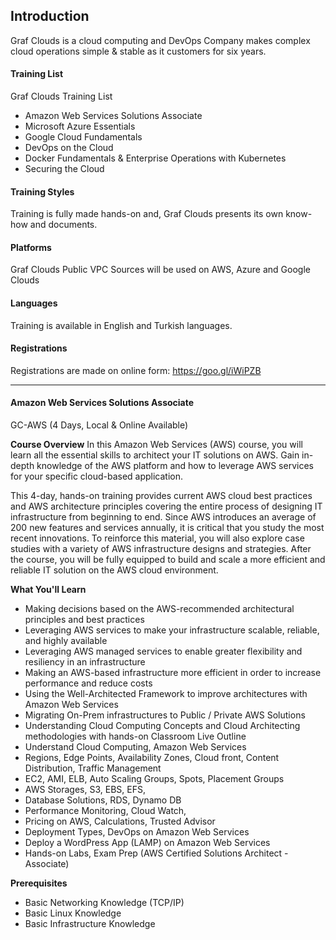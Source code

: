 ## Introduction
Graf Clouds is a cloud computing and DevOps Company makes complex cloud operations simple & stable as it customers for six years.

#### Training List
Graf Clouds Training List
* Amazon Web Services Solutions Associate
* Microsoft Azure Essentials
* Google Cloud Fundamentals
* DevOps on the Cloud
* Docker Fundamentals & Enterprise Operations with Kubernetes
* Securing the Cloud

#### Training Styles
Training is fully made hands-on and, Graf Clouds presents its own know-how and documents.

#### Platforms
Graf Clouds Public VPC Sources will be used on AWS, Azure and Google Clouds

#### Languages
Training is available in English and Turkish languages.

#### Registrations
Registrations are made on online form: https://goo.gl/iWiPZB

---
#### Amazon Web Services Solutions Associate
GC-AWS (4 Days, Local & Online Available)

**Course Overview**
In this Amazon Web Services (AWS) course, you will learn all the essential skills to architect your IT solutions on AWS. Gain in-depth knowledge of the AWS platform and how to leverage AWS services for your specific cloud-based application.

This 4-day, hands-on training provides current AWS cloud best practices and AWS architecture principles covering the entire process of designing IT infrastructure from beginning to end. Since AWS introduces an average of 200 new features and services annually, it is critical that you study the most recent innovations. 
To reinforce this material, you will also explore case studies with a variety of AWS infrastructure designs and strategies. After the course, you will be fully equipped to build and scale a more efficient and reliable IT solution on the AWS cloud environment.

**What You'll Learn**
* Making decisions based on the AWS-recommended architectural principles and best practices
* Leveraging AWS services to make your infrastructure scalable, reliable, and highly available
* Leveraging AWS managed services to enable greater flexibility and resiliency in an infrastructure
* Making an AWS-based infrastructure more efficient in order to increase performance and reduce costs
* Using the Well-Architected Framework to improve architectures with Amazon Web Services
* Migrating On-Prem infrastructures to Public / Private AWS Solutions
* Understanding Cloud Computing Concepts and Cloud Architecting methodologies with hands-on
Classroom Live Outline
* Understand Cloud Computing, Amazon Web Services 
* Regions, Edge Points, Availability Zones, Cloud front, Content Distribution, Traffic Management
* EC2, AMI, ELB, Auto Scaling Groups, Spots, Placement Groups
* AWS Storages, S3, EBS, EFS, 
* Database Solutions, RDS, Dynamo DB
* Performance Monitoring, Cloud Watch, 
* Pricing on AWS, Calculations, Trusted Advisor
* Deployment Types, DevOps on Amazon Web Services
* Deploy a WordPress App (LAMP) on Amazon Web Services
* Hands-on Labs, Exam Prep (AWS Certified Solutions Architect - Associate)

**Prerequisites**
* Basic Networking Knowledge (TCP/IP)
* Basic Linux Knowledge
* Basic Infrastructure Knowledge
